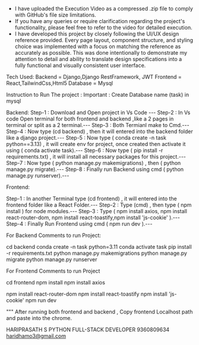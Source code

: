 * I have uploaded the Execution Video as a compressed .zip file to comply with GitHub's file size limitations.
* If you have any queries or require clarification regarding the project's functionality, please feel free to refer to the video for detailed execution.
* I have developed this project by closely following the UI/UX design reference provided. Every page layout, component structure, and styling choice was implemented with a focus on matching the reference as accurately as possible. This was done intentionally to demonstrate my attention to detail and ability to translate design specifications into a fully functional and visually consistent user interface.

Tech Used:
Backend = Django,Django RestFramework, JWT
Frontend = React,TailwindCss,Html5
Database = Mysql

Instruction to Run The project :
Important : Create Database name (task) in mysql 

Backend:
Step-1 : Download and Open project in Vs Code ---
Step-2 : In Vs code Open terminal for both frontend and backend ,like a 2 pages in terminal or split as a 2 terminal.---
Step-3 : Both Termianl make to Cmd.---
Step-4 : Now type (cd backend) , then it will entered into the backend folder like a django project.---
Step-5 : Now type ( conda create -n task python==3.13) , it will create env for project, once created then activate it using ( conda activate task).---
Step-6 : Now type ( pip install -r requirements.txt) , it will install all necessary packages for this project.---
Step-7 : Now type ( python manage.py makemigrations) , then ( python manage.py migrate).---
Step-8 : Finally run Backend using cmd  ( python manage.py runserver).---

Frontend:

Step-1 : In another Terminal type (cd frontend) , it will entered into the frontend folder like a React Folder.---
Step-2 : Type (cmd) , then type ( npm install ) for node modules.---
Step-3 : Type ( npm install axios, npm install react-router-dom, npm install react-toastify,npm install 'js-cookie' ).---
Step-4 : Finally Run Frontend using cmd ( npm run dev ).---


For Backend Comments to run Project:

cd backend
conda create -n task python=3.11
conda activate task
pip install -r requirements.txt
python manage.py makemigrations
python manage.py migrate
python manage.py runserver

For Frontend Comments to run Project

cd frontend
npm install
npm install axios




npm install react-router-dom
npm install react-toastify
npm install 'js-cookie'
npm run dev 

""" After running both frontend and backend , Copy frontend Localhost path and paste into the chrome.

HARIPRASATH S
PYTHON FULL-STACK DEVELOPER
9360809634
haridhamo3@gmail.com
